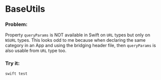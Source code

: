 # BaseUtils

### Problem:

Property `queryParams` is NOT available in Swift on `URL` types but only on `NSURL` types. This looks odd to me because when declaring the same category in an App and using the bridging header file, then `queryParams` is also usable from `URL` type too.

### Try it:

`swift test`
